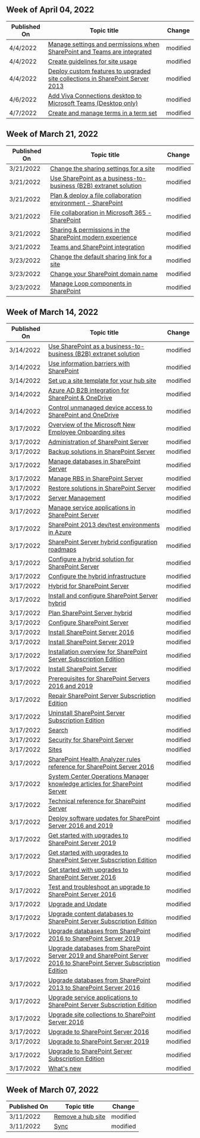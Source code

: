 <!-- This file is generated automatically each week. Changes made to this file will be overwritten.-->



## Week of April 04, 2022


| Published On |Topic title | Change |
|------|------------|--------|
| 4/4/2022 | [Manage settings and permissions when SharePoint and Teams are integrated](/SharePoint/manage-teams-sharepoint-experiences) | modified |
| 4/4/2022 | [Create guidelines for site usage](/SharePoint/sites-usage-guidelines) | modified |
| 4/4/2022 | [Deploy custom features to upgraded site collections in SharePoint Server 2013](/SharePoint/upgrade-and-update/deploy-custom-features-to-upgraded-site-collections-in-sharepoint-server-2013) | modified |
| 4/6/2022 | [Add Viva Connections desktop to Microsoft Teams (Desktop only)](/SharePoint/viva-connections-desktop) | modified |
| 4/7/2022 | [Create and manage terms in a term set](/SharePoint/create-and-manage-terms) | modified |


## Week of March 21, 2022


| Published On |Topic title | Change |
|------|------------|--------|
| 3/21/2022 | [Change the sharing settings for a site](/SharePoint/change-external-sharing-site) | modified |
| 3/21/2022 | [Use SharePoint as a business-to-business (B2B) extranet solution](/SharePoint/create-b2b-extranet) | modified |
| 3/21/2022 | [Plan & deploy a file collaboration environment - SharePoint](/SharePoint/deploy-file-collaboration) | modified |
| 3/21/2022 | [File collaboration in Microsoft 365 - SharePoint](/SharePoint/intro-to-file-collaboration) | modified |
| 3/21/2022 | [Sharing & permissions in the SharePoint modern experience](/SharePoint/modern-experience-sharing-permissions) | modified |
| 3/21/2022 | [Teams and SharePoint integration](/SharePoint/teams-connected-sites) | modified |
| 3/23/2022 | [Change the default sharing link for a site](/SharePoint/change-default-sharing-link) | modified |
| 3/23/2022 | [Change your SharePoint domain name](/SharePoint/change-your-sharepoint-domain-name) | modified |
| 3/23/2022 | [Manage Loop components in SharePoint](/SharePoint/manage-loop-components) | modified |


## Week of March 14, 2022


| Published On |Topic title | Change |
|------|------------|--------|
| 3/14/2022 | [Use SharePoint as a business-to-business (B2B) extranet solution](/SharePoint/create-b2b-extranet) | modified |
| 3/14/2022 | [Use information barriers with SharePoint](/SharePoint/information-barriers) | modified |
| 3/14/2022 | [Set up a site template for your hub site](/SharePoint/set-up-site-design-hub-site) | modified |
| 3/14/2022 | [Azure AD B2B integration for SharePoint & OneDrive](/SharePoint/sharepoint-azureb2b-integration) | modified |
| 3/14/2022 | [Control unmanaged device access to SharePoint and OneDrive](/SharePoint/control-access-from-unmanaged-devices) | modified |
| 3/17/2022 | [Overview of the Microsoft New Employee Onboarding sites](/SharePoint/provision-neo-hub) | modified |
| 3/17/2022 | [Administration of SharePoint Server](/SharePoint/administration/administration) | modified |
| 3/17/2022 | [Backup solutions in SharePoint Server](/SharePoint/administration/backup) | modified |
| 3/17/2022 | [Manage databases in SharePoint Server](/SharePoint/administration/database-management) | modified |
| 3/17/2022 | [Manage RBS in SharePoint Server](/SharePoint/administration/manage-rbs) | modified |
| 3/17/2022 | [Restore solutions in SharePoint Server](/SharePoint/administration/restore) | modified |
| 3/17/2022 | [Server Management](/SharePoint/administration/server-management) | modified |
| 3/17/2022 | [Manage service applications in SharePoint Server](/SharePoint/administration/service-application-management) | modified |
| 3/17/2022 | [SharePoint 2013 dev/test environments in Azure](/SharePoint/administration/sharepoint-2013-dev-test-environments-in-azure) | modified |
| 3/17/2022 | [SharePoint Server hybrid configuration roadmaps](/SharePoint/hybrid/configuration-roadmaps) | modified |
| 3/17/2022 | [Configure a hybrid solution for SharePoint Server](/SharePoint/hybrid/configure-a-hybrid-solution) | modified |
| 3/17/2022 | [Configure the hybrid infrastructure](/SharePoint/hybrid/configure-the-hybrid-infrastructure) | modified |
| 3/17/2022 | [Hybrid for SharePoint Server](/SharePoint/hybrid/hybrid) | modified |
| 3/17/2022 | [Install and configure SharePoint Server hybrid](/SharePoint/hybrid/install-and-configure-sharepoint-server-hybrid) | modified |
| 3/17/2022 | [Plan SharePoint Server hybrid](/SharePoint/hybrid/plan-sharepoint-server-hybrid) | modified |
| 3/17/2022 | [Configure SharePoint Server](/SharePoint/install/configure) | modified |
| 3/17/2022 | [Install SharePoint Server 2016](/SharePoint/install/install-for-sharepoint-server-2016) | modified |
| 3/17/2022 | [Install SharePoint Server 2019](/SharePoint/install/install-for-sharepoint-server-2019) | modified |
| 3/17/2022 | [Installation overview for SharePoint Server Subscription Edition](/SharePoint/install/install-overview-spserver-se) | modified |
| 3/17/2022 | [Install SharePoint Server](/SharePoint/install/install) | modified |
| 3/17/2022 | [Prerequisites for SharePoint Servers 2016 and 2019](/SharePoint/install/prerequisites-2019) | modified |
| 3/17/2022 | [Repair SharePoint Server Subscription Edition](/SharePoint/install/repair-sharepoint-server-subscription-edition) | modified |
| 3/17/2022 | [Uninstall SharePoint Server Subscription Edition](/SharePoint/install/uninstall-for-sharepoint-server-subscription-edition) | modified |
| 3/17/2022 | [Search](/SharePoint/search/search) | modified |
| 3/17/2022 | [Security for SharePoint Server](/SharePoint/security-for-sharepoint-server/security-for-sharepoint-server) | modified |
| 3/17/2022 | [Sites](/SharePoint/sites/sites) | modified |
| 3/17/2022 | [SharePoint Health Analyzer rules reference for SharePoint Server 2016](/SharePoint/technical-reference/sharepoint-health-analyzer-rules-reference) | modified |
| 3/17/2022 | [System Center Operations Manager knowledge articles for SharePoint Server](/SharePoint/technical-reference/system-center-operations-manager-knowledge-articles) | modified |
| 3/17/2022 | [Technical reference for SharePoint Server](/SharePoint/technical-reference/technical-reference) | modified |
| 3/17/2022 | [Deploy software updates for SharePoint Server 2016 and 2019](/SharePoint/upgrade-and-update/deploy-updates-for-sharepoint-server-2016) | modified |
| 3/17/2022 | [Get started with upgrades to SharePoint Server 2019](/SharePoint/upgrade-and-update/get-started-with-upgrade-2019) | modified |
| 3/17/2022 | [Get started with upgrades to SharePoint Server Subscription Edition](/SharePoint/upgrade-and-update/get-started-with-upgrade-subscription-edition) | modified |
| 3/17/2022 | [Get started with upgrades to SharePoint Server 2016](/SharePoint/upgrade-and-update/get-started-with-upgrade) | modified |
| 3/17/2022 | [Test and troubleshoot an upgrade to SharePoint Server 2016](/SharePoint/upgrade-and-update/test-and-troubleshoot-an-upgrade) | modified |
| 3/17/2022 | [Upgrade and Update](/SharePoint/upgrade-and-update/upgrade-and-update) | modified |
| 3/17/2022 | [Upgrade content databases to SharePoint Server Subscription Edition](/SharePoint/upgrade-and-update/upgrade-content-databases-subscription-edition) | modified |
| 3/17/2022 | [Upgrade databases from SharePoint 2016 to SharePoint Server 2019](/SharePoint/upgrade-and-update/upgrade-databases-2019) | modified |
| 3/17/2022 | [Upgrade databases from SharePoint Server 2019 and SharePoint Server 2016 to SharePoint Server Subscription Edition](/SharePoint/upgrade-and-update/upgrade-databases-subscription-edition) | modified |
| 3/17/2022 | [Upgrade databases from SharePoint 2013 to SharePoint Server 2016](/SharePoint/upgrade-and-update/upgrade-databases) | modified |
| 3/17/2022 | [Upgrade service applications to SharePoint Server Subscription Edition](/SharePoint/upgrade-and-update/upgrade-service-applications-to-sharepoint-server-subscription-edition) | modified |
| 3/17/2022 | [Upgrade site collections to SharePoint Server 2016](/SharePoint/upgrade-and-update/upgrade-site-collections) | modified |
| 3/17/2022 | [Upgrade to SharePoint Server 2016](/SharePoint/upgrade-and-update/upgrade-to-sharepoint-server-2016) | modified |
| 3/17/2022 | [Upgrade to SharePoint Server 2019](/SharePoint/upgrade-and-update/upgrade-to-sharepoint-server-2019) | modified |
| 3/17/2022 | [Upgrade to SharePoint Server Subscription Edition](/SharePoint/upgrade-and-update/upgrade-to-sharepoint-server-subscription-edition) | modified |
| 3/17/2022 | [What's new](/SharePoint/what-s-new/what-s-new) | modified |


## Week of March 07, 2022


| Published On |Topic title | Change |
|------|------------|--------|
| 3/11/2022 | [Remove a hub site](/SharePoint/remove-hub-site) | modified |
| 3/11/2022 | [Sync](/SharePoint/sharepoint-sync) | modified |
